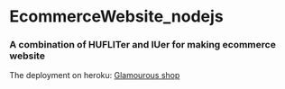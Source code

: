 # EcommerceWebsite_nodejs

### A combination of  HUFLITer and IUer for making ecommerce website

<p> The deployment on heroku: <a href=https://glamourous-shop.herokuapp.com>Glamourous shop</a>
